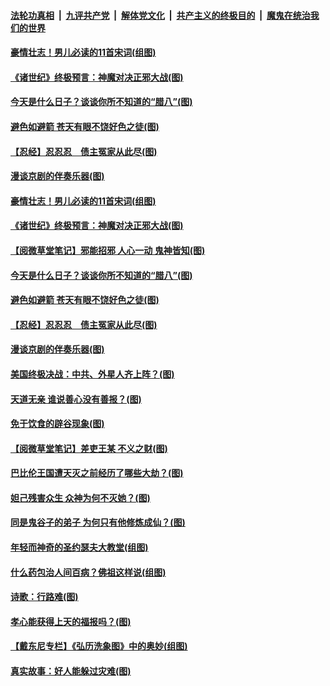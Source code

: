 

####  [法轮功真相](../../../../basic/blob/master/README.md?t=01212001) &nbsp;|&nbsp; [九评共产党](../../../../9ping.md/blob/master/README.md?t=01212001) &nbsp;|&nbsp; [解体党文化](../../../../jtdwh.md/blob/master/README.md?t=01212001)  &nbsp;|&nbsp; [共产主义的终极目的](../../../../gczydzjmd.md/blob/master/README.md?t=01212001) &nbsp;|&nbsp; [魔鬼在统治我们的世界](../../../../mgztzwmdsj.md/blob/master/README.md?t=01212001) 

#### [豪情壮志！男儿必读的11首宋词(组图)](../pages/p7/959582.md?t=01212001) 

#### [《诸世纪》终极预言：神魔对决正邪大战(图)](../pages/p7/959687.md?t=01212001) 

#### [今天是什么日子？谈谈你所不知道的“腊八”(图)](../pages/p7/959696.md?t=01212001) 

#### [避色如避箭 苍天有眼不饶好色之徒(图)](../pages/p7/959488.md?t=01212001) 

#### [【忍经】忍忍忍　债主冤家从此尽(图)](../pages/p7/959384.md?t=01212001) 

#### [漫谈京剧的伴奏乐器(图)](../pages/p7/959588.md?t=01212001) 

#### [豪情壮志！男儿必读的11首宋词(组图)](../pages/p7/959582.md?t=01212001) 

#### [《诸世纪》终极预言：神魔对决正邪大战(图)](../pages/p7/959687.md?t=01212001) 

#### [【阅微草堂笔记】邪能招邪 人心一动 鬼神皆知(图)](../pages/p7/956833.md?t=01212001) 

#### [今天是什么日子？谈谈你所不知道的“腊八”(图)](../pages/p7/959696.md?t=01212001) 

#### [避色如避箭 苍天有眼不饶好色之徒(图)](../pages/p7/959488.md?t=01212001) 

#### [【忍经】忍忍忍　债主冤家从此尽(图)](../pages/p7/959384.md?t=01212001) 

#### [漫谈京剧的伴奏乐器(图)](../pages/p7/959588.md?t=01212001) 

#### [美国终极决战：中共、外星人齐上阵？(图)](../pages/p7/959587.md?t=01212001) 

#### [天道无亲 谁说善心没有善报？(图)](../pages/p7/959418.md?t=01212001) 

#### [免于饮食的辟谷现象(图)](../pages/p7/959303.md?t=01212001) 

#### [【阅微草堂笔记】差吏王某 不义之财(图)](../pages/p7/956832.md?t=01212001) 

#### [巴比伦王国遭天灭之前经历了哪些大劫？(图)](../pages/p7/959319.md?t=01212001) 

#### [妲己残害众生 众神为何不灭她？(图)](../pages/p7/959320.md?t=01212001) 

#### [同是鬼谷子的弟子 为何只有他修炼成仙？(图)](../pages/p7/959300.md?t=01212001) 

#### [年轻而神奇的圣约瑟夫大教堂(组图)](../pages/p7/954530.md?t=01212001) 

#### [什么药包治人间百病？佛祖这样说(组图)](../pages/p7/959308.md?t=01212001) 

#### [诗歌：行路难(图)](../pages/p7/959338.md?t=01212001) 

#### [孝心能获得上天的福报吗？(图)](../pages/p7/958971.md?t=01212001) 

#### [【戴东尼专栏】《弘历洗象图》中的奥妙(组图)](../pages/p7/951536.md?t=01212001) 

#### [真实故事：好人能躲过灾难(图)](../pages/p7/958968.md?t=01212001) 

